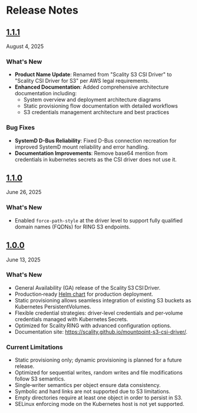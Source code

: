 # Release Notes

## [1.1.1](https://github.com/scality/mountpoint-s3-csi-driver/releases/tag/1.1.1)

August 4, 2025

### What's New

- **Product Name Update**: Renamed from "Scality S3 CSI Driver" to "Scality CSI Driver for S3" per AWS legal requirements.
- **Enhanced Documentation**: Added comprehensive architecture documentation including:
  - System overview and deployment architecture diagrams
  - Static provisioning flow documentation with detailed workflows
  - S3 credentials management architecture and best practices

### Bug Fixes

- **SystemD D-Bus Reliability**: Fixed D-Bus connection recreation for improved SystemD mount reliability and error handling.
- **Documentation Improvements**: Remove base64 mention from credentials in kubernetes secrets as the CSI driver does not use it.

## [1.1.0](https://github.com/scality/mountpoint-s3-csi-driver/releases/tag/1.1.0)

June 26, 2025

### What's New

- Enabled `force-path-style` at the driver level to support fully qualified domain names (FQDNs) for RING S3 endpoints.

## [1.0.0](https://github.com/scality/mountpoint-s3-csi-driver/releases/tag/1.0.0)

June 13, 2025

### What's New

- General Availability (GA) release of the Scality S3 CSI Driver.
- Production‑ready [Helm chart](https://github.com/scality/mountpoint-s3-csi-driver/tree/main/charts/scality-mountpoint-s3-csi-driver) for production deployment.
- Static provisioning allows seamless integration of existing S3 buckets as Kubernetes PersistentVolumes.
- Flexible credential strategies: driver‑level credentials and per‑volume credentials managed with Kubernetes Secrets.
- Optimized for Scality RING with advanced configuration options.
- Documentation site: <https://scality.github.io/mountpoint-s3-csi-driver/>.

### Current Limitations

- Static provisioning only; dynamic provisioning is planned for a future release.
- Optimized for sequential writes, random writes and file modifications follow S3 semantics.
- Single‑writer semantics per object ensure data consistency.
- Symbolic and hard links are not supported due to S3 limitations.
- Empty directories require at least one object in order to persist in S3.
- SELinux enforcing mode on the Kubernetes host is not yet supported.
